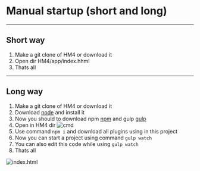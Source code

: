 # Manual startup (short and long) 
***
## Short way
1. Make a git clone of HM4 or download it
2. Open dir HM4/app/index.hhml
3. Thats all
***
## Long way
1. Make a git clone of HM4 or download it
2. Download [node](https://nodejs.org/uk/) and install it
3. Now you should to download npm [npm](https://www.npmjs.com/get-npm) and gulp [gulp](https://www.npmjs.com/package/gulp-install)
4. Open in HM4 dir ![cmd](https://i.imgur.com/LdUe9Rf.png)
5. Use command `npm i` and download all plugins using in this project
6. Now you can start a project using command `gulp watch`
7. You can also edit this code while using `gulp watch`
8. Thats all

![index.html](https://i.imgur.com/5aB6FNo.png)